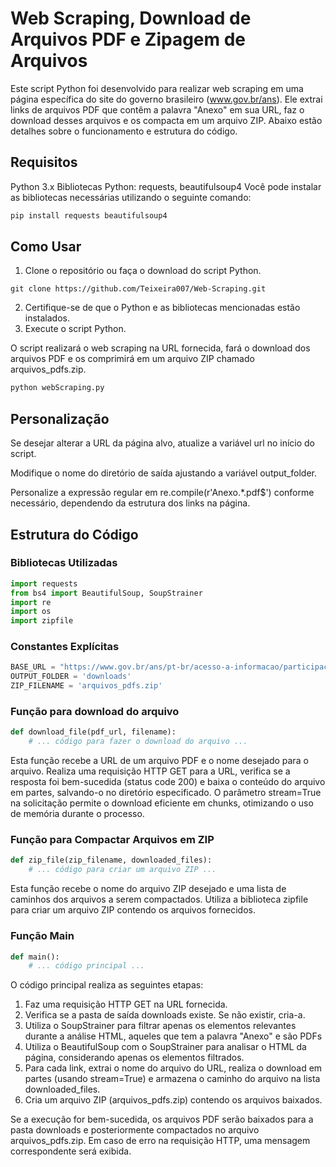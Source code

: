 # Web Scraping, Download de Arquivos PDF e Zipagem de Arquivos

Este script Python foi desenvolvido para realizar web scraping em uma página específica do site do governo brasileiro (www.gov.br/ans). Ele extrai links de arquivos PDF que contêm a palavra "Anexo" em sua URL, faz o download desses arquivos e os compacta em um arquivo ZIP. Abaixo estão detalhes sobre o funcionamento e estrutura do código.

## Requisitos

Python 3.x
Bibliotecas Python: requests, beautifulsoup4
Você pode instalar as bibliotecas necessárias utilizando o seguinte comando:

```bash
pip install requests beautifulsoup4
```

## Como Usar
1. Clone o repositório ou faça o download do script Python.
 ```git
git clone https://github.com/Teixeira007/Web-Scraping.git
```
2. Certifique-se de que o Python e as bibliotecas mencionadas estão instalados.
3. Execute o script Python.

O script realizará o web scraping na URL fornecida, fará o download dos arquivos PDF e os comprimirá em um arquivo ZIP chamado arquivos_pdfs.zip.

```bash
python webScraping.py
```
## Personalização
Se desejar alterar a URL da página alvo, atualize a variável url no início do script.

Modifique o nome do diretório de saída ajustando a variável output_folder.

Personalize a expressão regular em re.compile(r'Anexo.*\.pdf$') conforme necessário, dependendo da estrutura dos links na página.

## Estrutura do Código
### Bibliotecas Utilizadas
```python
import requests
from bs4 import BeautifulSoup, SoupStrainer
import re
import os
import zipfile
```

### Constantes Explícitas
```python
BASE_URL = "https://www.gov.br/ans/pt-br/acesso-a-informacao/participacao-da-sociedade/atualizacao-do-rol-de-procedimentos"
OUTPUT_FOLDER = 'downloads'
ZIP_FILENAME = 'arquivos_pdfs.zip'
```

### Função para download do arquivo
```python
def download_file(pdf_url, filename):
    # ... código para fazer o download do arquivo ...
```
Esta função recebe a URL de um arquivo PDF e o nome desejado para o arquivo. Realiza uma requisição HTTP GET para a URL, verifica se a resposta foi bem-sucedida (status code 200) e baixa o conteúdo do arquivo em partes, salvando-o no diretório especificado. O parâmetro stream=True na solicitação permite o download eficiente em chunks, otimizando o uso de memória durante o processo.
### Função para Compactar Arquivos em ZIP
```python
def zip_file(zip_filename, downloaded_files):
    # ... código para criar um arquivo ZIP ...
```
Esta função recebe o nome do arquivo ZIP desejado e uma lista de caminhos dos arquivos a serem compactados. Utiliza a biblioteca zipfile para criar um arquivo ZIP contendo os arquivos fornecidos.

### Função Main
```python
def main():
    # ... código principal ...
```

O código principal realiza as seguintes etapas:
1. Faz uma requisição HTTP GET na URL fornecida.
2. Verifica se a pasta de saída downloads existe. Se não existir, cria-a.
3. Utiliza o SoupStrainer para filtrar apenas os elementos <a> relevantes durante a análise HTML, aqueles que tem a palavra "Anexo" e são PDFs
4. Utiliza o BeautifulSoup com o SoupStrainer para analisar o HTML da página, considerando apenas os elementos <a> filtrados.
5. Para cada link, extrai o nome do arquivo do URL, realiza o download em partes (usando stream=True) e armazena o caminho do arquivo na lista downloaded_files.
6. Cria um arquivo ZIP (arquivos_pdfs.zip) contendo os arquivos baixados.

Se a execução for bem-sucedida, os arquivos PDF serão baixados para a pasta downloads e posteriormente compactados no arquivo arquivos_pdfs.zip. Em caso de erro na requisição HTTP, uma mensagem correspondente será exibida.
